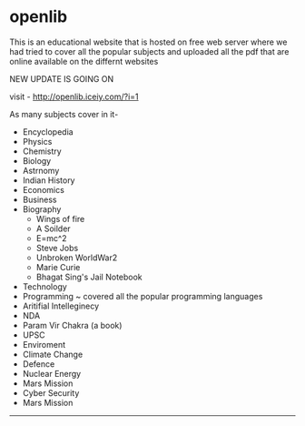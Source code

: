 # openlib

This is an educational website that is hosted on free web server where we had tried to cover all the popular subjects and uploaded all the pdf that are online available on the differnt websites 

NEW UPDATE IS GOING ON

visit - http://openlib.iceiy.com/?i=1


As many subjects cover in it-

- Encyclopedia
- Physics
- Chemistry
- Biology
- Astrnomy
- Indian History
- Economics
- Business
- Biography
  - Wings of fire 
  - A Soilder 
  - E=mc^2 
  - Steve Jobs 
  - Unbroken WorldWar2 
  - Marie Curie 
  - Bhagat Sing's Jail Notebook
- Technology
- Programming
  ~ covered all the popular programming languages
- Aritifial Intelleginecy
- NDA
- Param Vir Chakra (a book)
- UPSC
- Enviroment
- Climate Change
- Defence
- Nuclear Energy
- Mars Mission
- Cyber Security
- Mars Mission

-----------------------------------------------------------
